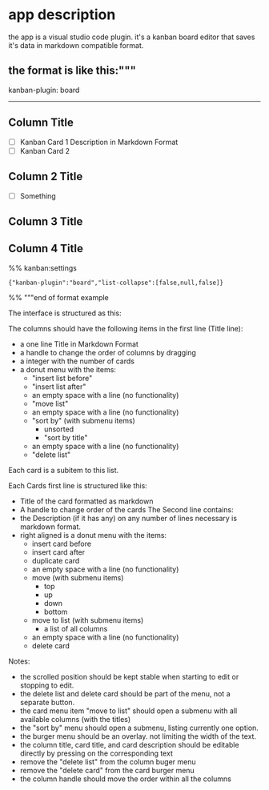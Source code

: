 # app description

the app is a visual studio code plugin. it's a kanban board editor that saves it's data in markdown compatible format.

the format is like this:"""
---

kanban-plugin: board

---

## Column Title

- [ ] Kanban Card 1
  Description
  in Markdown Format
- [ ] Kanban Card 2

## Column 2 Title

- [ ] Something

## Column 3 Title

## Column 4 Title

%% kanban:settings
```
{"kanban-plugin":"board","list-collapse":[false,null,false]}
```
%%
"""end of format example

The interface is structured as this:

The columns should have the following items in the first line (Title line):
- a one line Title in Markdown Format
- a handle to change the order of columns by dragging
- a integer with the number of cards 
- a donut menu with the items:
  - "insert list before"
  - "insert list after"
  - an empty space with a line (no functionality)
  - "move list"
  - an empty space with a line (no functionality)
  - "sort by" (with submenu items)
    - unsorted
    - "sort by title"
  - an empty space with a line (no functionality)
  - "delete list"

Each card is a subitem to this list. 

Each Cards first line is structured like this:
- Title of the card formatted as markdown
- A handle to change order of the cards
The Second line contains:
- the Description (if it has any) on any number of lines necessary is markdown format.
- right aligned is a donut menu with the items:
  - insert card before
  - insert card after
  - duplicate card
  - an empty space with a line (no functionality)
  - move (with submenu items)
    - top
    - up
    - down
    - bottom
  - move to list (with submenu items)
    - a list of all columns
  - an empty space with a line (no functionality)
  - delete card

Notes:
- the scrolled position should be kept stable when starting to edit or stopping to edit.
- the delete list and delete card should be part of the menu, not a separate button. 
- the card menu item "move to list" should open a submenu with all available columns (with the titles)
- the "sort by" menu should open a submenu, listing currently one option.
- the burger menu should be an overlay. not limiting the width of the text. 
- the column title, card title, and card description should be editable directly by pressing on the corresponding text
- remove the "delete list" from the column buger menu
- remove the "delete card" from the card burger menu
- the column handle should move the order within all the columns